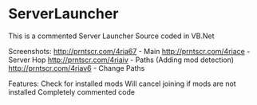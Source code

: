 ServerLauncher
==============

This is a commented Server Launcher Source coded in VB.Net

Screenshots: 
http://prntscr.com/4ria67 - Main
http://prntscr.com/4riace - Server Hop
http://prntscr.com/4riaiv - Paths (Adding mod detection)
http://prntscr.com/4riav6 - Change Paths

Features: 
Check for installed mods
Will cancel joining if mods are not installed
Completely commented code
 
